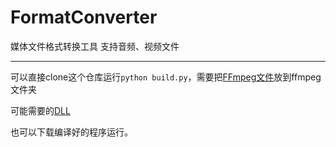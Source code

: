 # FormatConverter

媒体文件格式转换工具
支持音频、视频文件

---
可以直接clone这个仓库运行`python build.py`，需要把[FFmpeg文件](https://github.com/urkbio/FormatConverter/releases/download/FFmpeg/ffmpeg.exe)放到ffmpeg文件夹


可能需要的[DLL](https://github.com/urkbio/FormatConverter/releases/download/FFmpeg/needed_dll.zip)


也可以下载编译好的程序运行。
